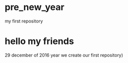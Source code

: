 # pre_new_year
my first repository
# hello my friends
29 december of 2016 year we create our first repository)
